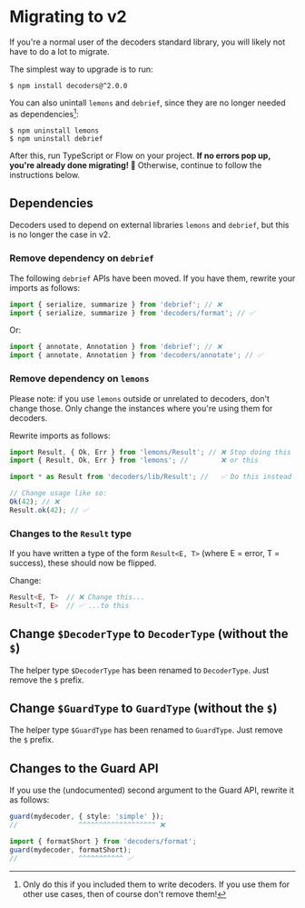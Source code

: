 # Migrating to v2

If you're a normal user of the decoders standard library, you will likely not have to do a
lot to migrate.

The simplest way to upgrade is to run:

    $ npm install decoders@^2.0.0

You can also unintall `lemons` and `debrief`, since they are no longer needed as
dependencies[^1]:

    $ npm uninstall lemons
    $ npm uninstall debrief

After this, run TypeScript or Flow on your project. **If no errors pop up, you're already
done migrating! 🎉** Otherwise, continue to follow the instructions below.

## Dependencies

Decoders used to depend on external libraries `lemons` and `debrief`, but this is no
longer the case in v2.

### Remove dependency on `debrief`

The following `debrief` APIs have been moved. If you have them, rewrite your imports as
follows:

```typescript
import { serialize, summarize } from 'debrief'; // ❌
import { serialize, summarize } from 'decoders/format'; // ✅
```

Or:

```typescript
import { annotate, Annotation } from 'debrief'; // ❌
import { annotate, Annotation } from 'decoders/annotate'; // ✅
```

### Remove dependency on `lemons`

Please note: if you use `lemons` outside or unrelated to decoders, don't change those.
Only change the instances where you're using them for decoders.

Rewrite imports as follows:

```typescript
import Result, { Ok, Err } from 'lemons/Result'; // ❌ Stop doing this
import { Result, Ok, Err } from 'lemons'; //        ❌ or this

import * as Result from 'decoders/lib/Result'; //   ✅ Do this instead

// Change usage like so:
Ok(42); // ❌
Result.ok(42); // ✅
```

### Changes to the `Result` type

If you have written a type of the form `Result<E, T>` (where E = error, T = success),
these should now be flipped.

Change:

```typescript
Result<E, T>  // ❌ Change this...
Result<T, E>  // ✅ ...to this
```

## Change `$DecoderType` to `DecoderType` (without the `$`)

The helper type `$DecoderType` has been renamed to `DecoderType`. Just remove the `$`
prefix.

## Change `$GuardType` to `GuardType` (without the `$`)

The helper type `$GuardType` has been renamed to `GuardType`. Just remove the `$` prefix.

## Changes to the Guard API

If you use the (undocumented) second argument to the Guard API, rewrite it as follows:

```typescript
guard(mydecoder, { style: 'simple' });
//               ^^^^^^^^^^^^^^^^^^^ ❌

import { formatShort } from 'decoders/format';
guard(mydecoder, formatShort);
//               ^^^^^^^^^^^ ✅
```

[^1]:
    Only do this if you included them to write decoders. If you use them for other use
    cases, then of course don't remove them!
